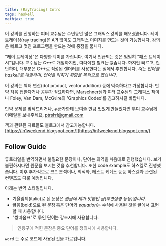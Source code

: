 ```yaml
--- 
title: (RayTracing) Intro
tags: haskell
mathjax: true
---
```


이 강의를 진행하는 피터 교수님은 수년동안 많은 그래픽스 강의를 해오셨습니다. 레이트레이싱(ray tracing)은 API 없이도 그래픽스 이미지를 만드는 것이 가능합니다. 강의은 빠르고 멋진 프로그램을 만드는 것에 중점을 둡니다.

 "레이 트레이싱"은 다양한 의미를 가집니다. 여기서 언급되는 것은 엄밀히 "패스 트레이서"입니다. 교수님는 C++로 개발하지만, 따라야할 필요는 없습니다. 하지만 빠르고, 간단하며, 대부분은 C++로 작성된 렌더러를 사용한다는 점에서 추천합니다. *저는 언어를 haskell로 개발하며, 언어를 익히기 위함을 목적으로 했습니다.* 

 이 강의는 벡터 연산(dot product, vector addition) 등에 익숙하다고 가정합니다. 만약 처음 접한다거나 공부가 필요하다면, Marschner님과 피터 교수님의 그래픽스 책이나 Foley, Van Dam, McGuire의 'Graphics Codex'를 참고하시길 바랍니다. 

 만약 문제를 맞닥드리거나, 누군가한테 보여줄 만큼 멋있게 만들었다면 부디 교수님께 이메일을 보내주세요, ptrshrl@gmail.com 

 책과 관련된 자료들도 블로그에서 참고가능합니다. [https://in1weekend.blogspot.com/](https://in1weekend.blogspot.com/)

## Follow Guide

튜토리얼을 번역하면서 불필요한 문장이나, 단어는 의역을 마음대로 진행했습니다. 보기 불편하시다면 원문을 보시는 것을 추천합니다. 또한 code example도 하스켈로 진행했습니다. 이후 추가적으로 코드 분석이나, 최적화, 테스트 케이스 등등 하스켈과 관련된 컨텐츠도 다룰 예정입니다. 

아래는 번역 스타일입니다.

- 기울임체(italic)로 된 문장은 *원글에 제가 덧붙인 글(부연설명 등등)입니다.*
- 굵음(bold)으로 된 문장 혹은 단어와 $equation$는 수식에 사용된 것을 글에서 표현할 때 사용합니다.
- "쌍따옴표"로 묶인 단어는 강조시에 사용합니다.

> 인용구에 적힌 문장은 중요 단어를 정의시에 사용합니다.

`word` 는 주로 코드에 사용된 것을 가르킵니다.